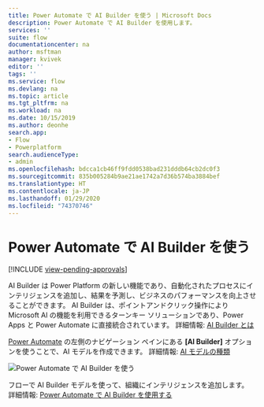 ```yaml
---
title: Power Automate で AI Builder を使う | Microsoft Docs
description: Power Automate で AI Builder を使用します。
services: ''
suite: flow
documentationcenter: na
author: msftman
manager: kvivek
editor: ''
tags: ''
ms.service: flow
ms.devlang: na
ms.topic: article
ms.tgt_pltfrm: na
ms.workload: na
ms.date: 10/15/2019
ms.author: deonhe
search.app:
- Flow
- Powerplatform
search.audienceType:
- admin
ms.openlocfilehash: bdcca1cb46ff9fdd0538bad231dddb64cb2dc0f3
ms.sourcegitcommit: 835b005284b9ae21ae1742a7d36b574ba3884bef
ms.translationtype: HT
ms.contentlocale: ja-JP
ms.lasthandoff: 01/29/2020
ms.locfileid: "74370746"
---
```

# <a name="use-ai-builder-in-power-automate"></a>Power Automate で AI Builder を使う
[!INCLUDE [view-pending-approvals](includes/cc-rebrand.md)]


AI Builder は Power Platform の新しい機能であり、自動化されたプロセスにインテリジェンスを追加し、結果を予測し、ビジネスのパフォーマンスを向上させることができます。 AI Builder は、ポイントアンドクリック操作により Microsoft AI の機能を利用できるターンキー ソリューションであり、Power Apps と Power Automate に直接統合されています。 詳細情報: [AI Builder とは](/ai-builder/)

[Power Automate](https://flow.microsoft.com) の左側のナビゲーション ペインにある **[AI Builder]** オプションを使うことで、AI モデルを作成できます。 詳細情報: [AI モデルの種類](/ai-builder/model-types)

![Power Automate で AI Builder を使う](./media/use-ai-builder/ai_builder.png "Power Automate での AI Builder")


フローで AI Builder モデルを使って、組織にインテリジェンスを追加します。 詳細情報: [Power Automate で AI Builder を使用する](/ai-builder/use-in-flow-overview)


